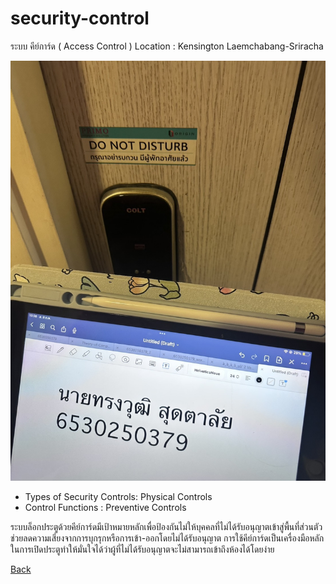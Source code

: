 # security-control

ระบบ คีย์การ์ด ( Access Control )
Location : Kensington Laemchabang-Sriracha

![scr](Picture/Sec.jpg)

 - Types of Security Controls: Physical Controls
 - Control Functions : Preventive Controls

ระบบล็อกประตูด้วยคีย์การ์ดมีเป้าหมายหลักเพื่อป้องกันไม่ให้บุคคลที่ไม่ได้รับอนุญาตเข้าสู่พื้นที่ส่วนตัว ช่วยลดความเสี่ยงจากการบุกรุกหรือการเข้า-ออกโดยไม่ได้รับอนุญาต การใช้คีย์การ์ดเป็นเครื่องมือหลักในการเปิดประตูทำให้มั่นใจได้ว่าผู้ที่ไม่ได้รับอนุญาตจะไม่สามารถเข้าถึงห้องได้โดยง่าย


[Back](README.md)
